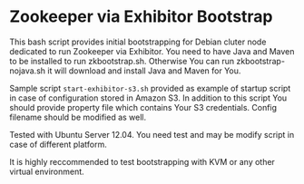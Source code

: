 Zookeeper via Exhibitor Bootstrap
=========

This bash script provides initial bootstrapping for Debian cluter node dedicated to run Zookeeper via Exhibitor.
You need to have Java and Maven to be installed to run zkbootstrap.sh. Otherwise You can run zkbootstrap-nojava.sh it will download and install Java and Maven for You.

Sample script `start-exhibitor-s3.sh` provided as example of startup script in case of configuration stored in Amazon S3.
In addition to this script You should provide property file which contains Your S3 credentials. Config filename should be modified as well.

Tested with Ubuntu Server 12.04.
You need test and may be modify script in case of different platform.

It is highly reccommended to test bootstrapping with KVM or any other virtual environment.

